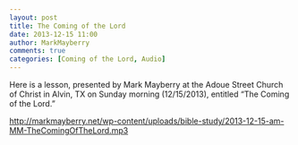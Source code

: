 ```yaml
---
layout: post
title: The Coming of the Lord
date: 2013-12-15 11:00
author: MarkMayberry
comments: true
categories: [Coming of the Lord, Audio]
---
```

Here is a lesson, presented by Mark Mayberry at the Adoue Street Church of Christ in Alvin, TX on Sunday morning (12/15/2013), entitled “The Coming of the Lord.” 

http://markmayberry.net/wp-content/uploads/bible-study/2013-12-15-am-MM-TheComingOfTheLord.mp3
